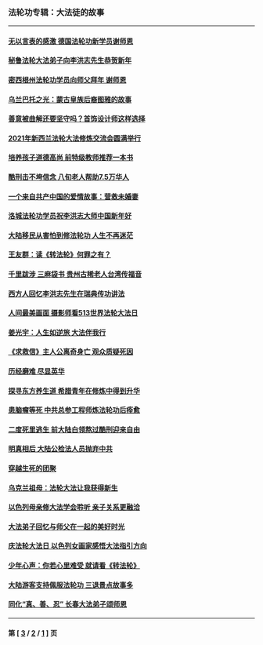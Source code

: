 ### 法轮功专辑：大法徒的故事
---
#### [无以言表的感激 德国法轮功新学员谢师恩](../../pages/nf1147481/n13543790.md?04090430) 
#### [秘鲁法轮大法弟子向李洪志先生恭贺新年](../../pages/nf1147481/n13540182.md?04090430) 
#### [密西根州法轮功学员向师父拜年 谢师恩](../../pages/nf1147481/n13538183.md?04090430) 
#### [乌兰巴托之光：蒙古皇族后裔图雅的故事](../../pages/nf1147481/n13155759.md?04090430) 
#### [善意被曲解还要坚守吗？首饰设计师这样选择](../../pages/nf1147481/n13077575.md?04090430) 
#### [2021年新西兰法轮大法修炼交流会圆满举行](../../pages/nf1147481/n13033149.md?04090430) 
#### [培养孩子道德高尚 前特级教师推荐一本书](../../pages/nf1147481/n12938640.md?04090430) 
#### [酷刑击不垮信念 八旬老人帮助7.5万华人](../../pages/nf1147481/n12880712.md?04090430) 
#### [一个来自共产中国的爱情故事：营救未婚妻](../../pages/nf1147481/n12778386.md?04090430) 
#### [洛城法轮功学员祝李洪志大师中国新年好](../../pages/nf1147481/n12724685.md?04090430) 
#### [大陆移民从害怕到修法轮功 人生不再迷茫](../../pages/nf1147481/n12414325.md?04090430) 
#### [王友群：读《转法轮》何罪之有？](../../pages/nf1147481/n12408647.md?04090430) 
#### [千里跋涉 三麻袋书 贵州古稀老人台湾传福音](../../pages/nf1147481/n12198750.md?04090430) 
#### [西方人回忆李洪志先生在瑞典传功讲法](../../pages/nf1147481/n12099607.md?04090430) 
#### [人间最美画面 摄影师看513世界法轮大法日](../../pages/nf1147481/n12094118.md?04090430) 
#### [姜光宇：人生如逆旅 大法伴我行](../../pages/nf1147481/n12088664.md?04090430) 
#### [《求救信》主人公离奇身亡 观众质疑死因](../../pages/nf1147481/n11845215.md?04090430) 
#### [历经磨难 尽显英华](../../pages/nf1147481/n11723297.md?04090430) 
#### [探寻东方养生道 希腊青年在修炼中得到升华](../../pages/nf1147481/n11494502.md?04090430) 
#### [患脑瘤等死 中共总参工程师炼法轮功后痊愈](../../pages/nf1147481/n11466682.md?04090430) 
#### [二度死里逃生 前大陆白领熬过酷刑迎来自由](../../pages/nf1147481/n11368594.md?04090430) 
#### [明真相后 大陆公检法人员抛弃中共](../../pages/nf1147481/n11358618.md?04090430) 
#### [穿越生死的团聚](../../pages/nf1147481/n11258922.md?04090430) 
#### [乌克兰祖母：法轮大法让我获得新生](../../pages/nf1147481/n11269457.md?04090430) 
#### [以色列母亲修大法学会聆听 亲子关系更融洽](../../pages/nf1147481/n11268195.md?04090430) 
#### [大法弟子回忆与师父在一起的美好时光](../../pages/nf1147481/n11267759.md?04090430) 
#### [庆法轮大法日 以色列女画家感悟大法指引方向](../../pages/nf1147481/n11267735.md?04090430) 
#### [少年心声：你若心里难受 就请看《转法轮》](../../pages/nf1147481/n11267496.md?04090430) 
#### [大陆游客支持佩服法轮功 三退景点故事多](../../pages/nf1147481/n11267378.md?04090430) 
#### [同化“真、善、忍” 长春大法弟子颂师恩](../../pages/nf1147481/n11266497.md?04090430) 

---
#### 第 [ [3](./3.md?04090430) / [2](./2.md?04090430) / [1](./1.md?04090430) ] 页

